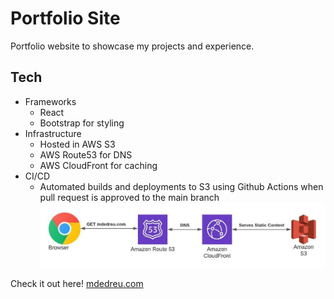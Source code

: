 # Portfolio Site
Portfolio website to showcase my projects and experience.
## Tech
- Frameworks
  - React
  - Bootstrap for styling
- Infrastructure
  - Hosted in AWS S3
  - AWS Route53 for DNS
  - AWS CloudFront for caching
- CI/CD
  - Automated builds and deployments to S3 using Github Actions when pull request is approved to the main branch
![Architecture Diagram!](/src/assets/architecture.jpeg "Architecture Diagram")


Check it out here! [mdedreu.com](https://mdedreu.com)
